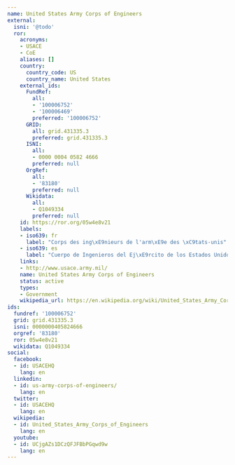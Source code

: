 ```yaml
---
name: United States Army Corps of Engineers
external:
  isni: '@todo'
  ror:
    acronyms:
    - USACE
    - CoE
    aliases: []
    country:
      country_code: US
      country_name: United States
    external_ids:
      FundRef:
        all:
        - '100006752'
        - '100006469'
        preferred: '100006752'
      GRID:
        all: grid.431335.3
        preferred: grid.431335.3
      ISNI:
        all:
        - 0000 0004 0582 4666
        preferred: null
      OrgRef:
        all:
        - '83180'
        preferred: null
      Wikidata:
        all:
        - Q1049334
        preferred: null
    id: https://ror.org/05w4e8v21
    labels:
    - iso639: fr
      label: "Corps des ing\xE9nieurs de l'arm\xE9e des \xC9tats-unis"
    - iso639: es
      label: "Cuerpo de Ingenieros del Ej\xE9rcito de los Estados Unidos"
    links:
    - http://www.usace.army.mil/
    name: United States Army Corps of Engineers
    status: active
    types:
    - Government
    wikipedia_url: https://en.wikipedia.org/wiki/United_States_Army_Corps_of_Engineers
ids:
  fundref: '100006752'
  grid: grid.431335.3
  isni: 0000000405824666
  orgref: '83180'
  ror: 05w4e8v21
  wikidata: Q1049334
social:
  facebook:
  - id: USACEHQ
    lang: en
  linkedin:
  - id: us-army-corps-of-engineers/
    lang: en
  twitter:
  - id: USACEHQ
    lang: en
  wikipedia:
  - id: United_States_Army_Corps_of_Engineers
    lang: en
  youtube:
  - id: UCjgAZs1DCzQFJFBbPGqwd9w
    lang: en
---
```

